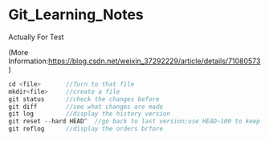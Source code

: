 # **Git_Learning_Notes**

Actually For Test

(More Information:https://blog.csdn.net/weixin_37292229/article/details/71080573)

```c
cd <file>		//Turn to that file
mkdir<file> 	//create a file
git status		//check the changes before
git diff		//see what changes are made
git log			//display the history version
git reset --hard HEAD^	//go back to last version;use HEAD~100 to keep go back
git reflog		//display the orders brfore
```
